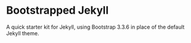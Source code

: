 # Bootstrapped Jekyll

A quick starter kit for Jekyll, using Bootstrap 3.3.6 in place of the default Jekyll theme. 
